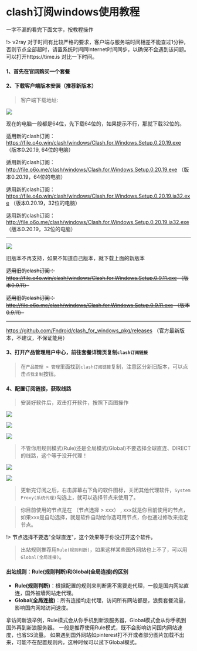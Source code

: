 # clash订阅windows使用教程

一字不漏的看完下面文字，按教程操作

!> v2ray 对于时间有比较严格的要求，客户端与服务端时间相差不能查过1分钟，否则节点全部超时，请置系统时间同Internet时间同步，以确保不会遇到该问题。可以打开https://time.is 对比一下时间。
#### 1、首先在官网购买一个套餐

<!-- https://kingfast.cc/buy

如果上面的网址打不开看下面的教程：

https://www.zybuluo.com/hellozubuluo/note/1728024 -->

#### 2、下载客户端版本安装（推荐新版本）

> 客户端下载地址:

![](/img/new-clash.png)

现在的电脑一般都是64位，先下载64位的，如果提示不行，那就下载32位的。

适用新的clash订阅： https://file.o4o.win/clash/windows/Clash.for.Windows.Setup.0.20.19.exe （版本0.20.19, 64位的电脑）

适用新的clash订阅： http://file.o6o.me/clash/windows/Clash.for.Windows.Setup.0.20.19.exe （版本0.20.19，64位的电脑）

适用新的clash订阅： https://file.o4o.win/clash/windows/Clash.for.Windows.Setup.0.20.19.ia32.exe （版本0.20.19，32位的电脑）

适用新的clash订阅： http://file.o6o.me/clash/windows/Clash.for.Windows.Setup.0.20.19.ia32.exe （版本0.20.19，32位的电脑）

---
![](/img/old-clash.png)

旧版本不再支持，如果不知道自己版本，就下载上面的新版本

~~适用旧的clash订阅：https://file.o4o.win/clash/windows/Clash.for.Windows.Setup.0.9.11.exe （版本0.9.11）~~

~~适用旧的clash订阅：http://file.o6o.me/clash/windows/Clash.for.Windows.Setup.0.9.11.exe （版本0.9.11）~~

---

https://github.com/Fndroid/clash_for_windows_pkg/releases （官方最新版本，不建议，不保证能用）



#### 3、打开产品管理用户中心，前往套餐详情页复制`clash订阅链接`

> 在`产品管理 > 管理`里面找到`clash订阅链接`复制，注意区分新旧版本，可以点击`点我复制`按钮。

#### 4、配置订阅链接，获取线路

> 安装好软件后，双击打开软件，按照下面图操作

![](/img/1.png)

![](/img/2.png)

![](/img/3.png)

> 不管你用规则模式(Rule)还是全局模式(Global)不要选择全球直连、DIRECT的线路，这个等于没开代理！

![](/img/4.png)

![](/img/w4.png)

> 更新完订阅之后，右击屏幕右下角的软件图标，关闭其他代理软件，`System Proxy(系统代理)`勾选上，就可以选择节点来使用了。

> 你目前使用的节点是在 （节点选择 > xxx） , xxx就是你目前使用的节点，如果xxx是自动选择，就是软件自动给你选可用节点，你也通过修改来指定节点。

!> 节点选择不要选"全球直连"，这个效果等于你没打开这个软件。

> 出站规则推荐用`Rule(规则判断)`，如果这样某些国外网站也上不了，可以用`Global(全局连接)`。

#### 出站规则：Rule(规则判断)和Global(全局连接)的区别

- **Rule(规则判断)**：根据配置的规则来判断需不需要走代理，一般是国内网站直连，国外被墙网站走代理。
- **Global(全局连接)**：所有连接均走代理，访问所有网站都是，浪费套餐流量，影响国内网站访问速度。

拿访问新浪举例，Rule模式会从你手机到新浪服务器，Global模式会从你手机到国外再到新浪服务器。
一般是推荐使用Rule模式，既不会影响访问国内网站速度，也省SS流量。
如果遇到国外网站如pinterest打不开或者部分图片加载不出来，可能不在配置规则内，这种时候可以试下Global模式。

